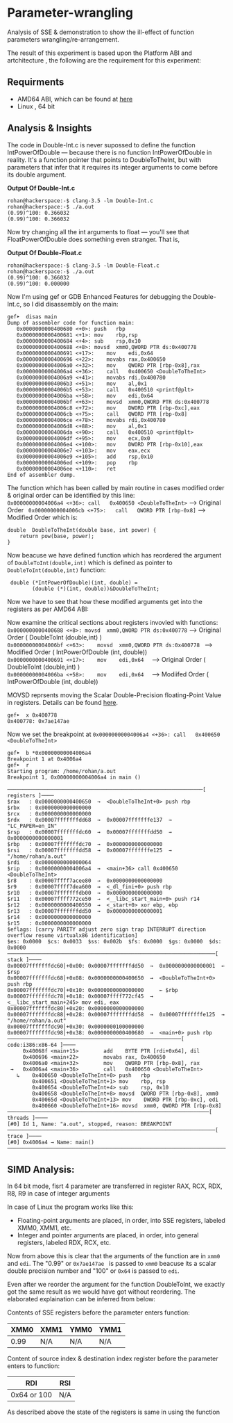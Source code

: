 # Parameter-wrangling

Analysis of SSE &amp; demonstration to show the ill-effect of function parameters wrangling/re-arrangement.

The result of this experiment is based upon the Platform ABI and artchitecture , the following are the requirement for this experiment:

## Requirments 

* AMD64 ABI, which can be found at [here](https://github.com/hjl-tools/x86-psABI/wiki/x86-64-psABI-1.0.pdf)
* Linux , 64 bit

## Analysis & Insights

The code in Double-Int.c is never supossed to define the function IntPowerOfDouble — because there is no function IntPowerOfDouble in reality. It's a function pointer that points to DoubleToTheInt, but with parameters that infer that it requires its integer arguments to come before its double argument.

**Output Of Double-Int.c**
```
rohan@hackerspace:-$ clang-3.5 -lm Double-Int.c  
rohan@hackerspace:-$ ./a.out  
(0.99)^100: 0.366032  
(0.99)^100: 0.366032  
```

Now try changing all the int arguments to float — you'll see that FloatPowerOfDouble does something even stranger. That is,

**Output Of Double-Float.c**
```
rohan@hackerspace:-$ clang-3.5 -lm Double-Float.c  
rohan@hackerspace:-$ ./a.out  
(0.99)^100: 0.366032  
(0.99)^100: 0.000000  
```
Now I'm using gef or GDB Enhanced Features for debugging the Double-Int.c, so I did  disassembly on the main:  
```
gef➤  disas main  
Dump of assembler code for function main:  
   0x0000000000400680 <+0>:	push   rbp  
   0x0000000000400681 <+1>:	mov    rbp,rsp  
   0x0000000000400684 <+4>:	sub    rsp,0x10  
   0x0000000000400688 <+8>:	movsd  xmm0,QWORD PTR ds:0x400778  
   0x0000000000400691 <+17>:	mov    edi,0x64  
   0x0000000000400696 <+22>:	movabs rax,0x400650  
   0x00000000004006a0 <+32>:	mov    QWORD PTR [rbp-0x8],rax  
   0x00000000004006a4 <+36>:	call   0x400650 <DoubleToTheInt>  
   0x00000000004006a9 <+41>:	movabs rdi,0x400780  
   0x00000000004006b3 <+51>:	mov    al,0x1  
   0x00000000004006b5 <+53>:	call   0x400510 <printf@plt>  
   0x00000000004006ba <+58>:	mov    edi,0x64  
   0x00000000004006bf <+63>:	movsd  xmm0,QWORD PTR ds:0x400778  
   0x00000000004006c8 <+72>:	mov    DWORD PTR [rbp-0xc],eax  
   0x00000000004006cb <+75>:	call   QWORD PTR [rbp-0x8]  
   0x00000000004006ce <+78>:	movabs rdi,0x400780  
   0x00000000004006d8 <+88>:	mov    al,0x1  
   0x00000000004006da <+90>:	call   0x400510 <printf@plt>  
   0x00000000004006df <+95>:	mov    ecx,0x0  
   0x00000000004006e4 <+100>:	mov    DWORD PTR [rbp-0x10],eax  
   0x00000000004006e7 <+103>:	mov    eax,ecx  
   0x00000000004006e9 <+105>:	add    rsp,0x10  
   0x00000000004006ed <+109>:	pop    rbp  
   0x00000000004006ee <+110>:	ret      
End of assembler dump.  
```
The function which has been called by main routine in  cases modified order & original order can be identified by this line:    
``` 0x00000000004006a4 <+36>: call   0x400650 <DoubleToTheInt> ```   --> Original Order
``` 0x00000000004006cb <+75>:	call   QWORD PTR [rbp-0x8]```   --> Modified Order
which is:
```
double  DoubleToTheInt(double base, int power) {  
    return pow(base, power);  
}  
```
Now beacuse we have defined function which has reordered the argument of ```DoubleToInt(double,int)``` which is defined as pointer to ```DoubleToInt(double,int)``` function:

```
 double (*IntPowerOfDouble)(int, double) =
        (double (*)(int, double))&DoubleToTheInt;
```
Now we have to see that how these modified arguments get into the registers as per AMD64 ABI:

Now examine the critical sections about registers invovled with functions:  
```0x0000000000400688 <+8>:	movsd  xmm0,QWORD PTR ds:0x400778```    --> Original Order ( DoubleToInt (double,int) )  
```0x00000000004006bf <+63>:	movsd  xmm0,QWORD PTR ds:0x400778 ```   --> Modified Order ( IntPowerOfDouble (int, double))  
```0x0000000000400691 <+17>:	mov    edi,0x64  ``` --> Original Order ( DoubleToInt (double,int) )   
```0x00000000004006ba <+58>:	mov    edi,0x64  ``` --> Modiifed Order ( IntPowerOfDouble (int, double))  

MOVSD reprsents moving the  Scalar Double-Precision floating-Point Value in registers. Details can be found [here](http://www.felixcloutier.com/x86/MOVSD.html).
```
gef➤  x 0x400778  
0x400778: 0x7ae147ae  
```
Now we set the breakpoint at ``` 0x00000000004006a4 <+36>: call   0x400650 <DoubleToTheInt> ```
```
gef➤  b *0x00000000004006a4  
Breakpoint 1 at 0x4006a4  
gef➤  r  
Starting program: /home/rohan/a.out     
Breakpoint 1, 0x00000000004006a4 in main ()  

───────────────────────────────────────────────────────────────[ registers ]────  
$rax   : 0x0000000000400650  →  <DoubleToTheInt+0> push rbp  
$rbx   : 0x0000000000000000  
$rcx   : 0x0000000000000000  
$rdx   : 0x00007fffffffdd68  →  0x00007fffffffe137  →  "LC_PAPER=en_IN"  
$rsp   : 0x00007fffffffdc60  →  0x00007fffffffdd50  →  0x0000000000000001  
$rbp   : 0x00007fffffffdc70  →  0x0000000000000000  
$rsi   : 0x00007fffffffdd58  →  0x00007fffffffe125  →  "/home/rohan/a.out"  
$rdi   : 0x0000000000000064  
$rip   : 0x00000000004006a4  →  <main+36> call 0x400650 <DoubleToTheInt>  
$r8    : 0x00007ffff7acee80  →  0x0000000000000000  
$r9    : 0x00007ffff7dea600  →  <_dl_fini+0> push rbp  
$r10   : 0x00007fffffffdb00  →  0x0000000000000000  
$r11   : 0x00007ffff772ce50  →  <__libc_start_main+0> push r14  
$r12   : 0x0000000000400550  →  <_start+0> xor ebp, ebp  
$r13   : 0x00007fffffffdd50  →  0x0000000000000001  
$r14   : 0x0000000000000000  
$r15   : 0x0000000000000000  
$eflags: [carry PARITY adjust zero sign trap INTERRUPT direction overflow resume virtualx86 identification]  
$es: 0x0000  $cs: 0x0033  $ss: 0x002b  $fs: 0x0000  $gs: 0x0000  $ds: 0x0000    
───────────────────────────────────────────────────────────────────[ stack ]────  
0x00007fffffffdc60│+0x00: 0x00007fffffffdd50  →  0x0000000000000001	 ← $rsp  
0x00007fffffffdc68│+0x08: 0x0000000000400650  →  <DoubleToTheInt+0> push rbp  
0x00007fffffffdc70│+0x10: 0x0000000000000000	 ← $rbp  
0x00007fffffffdc78│+0x18: 0x00007ffff772cf45  →  <__libc_start_main+245> mov edi, eax  
0x00007fffffffdc80│+0x20: 0x0000000000000000  
0x00007fffffffdc88│+0x28: 0x00007fffffffdd58  →  0x00007fffffffe125  →  "/home/rohan/a.out"  
0x00007fffffffdc90│+0x30: 0x0000000100000000  
0x00007fffffffdc98│+0x38: 0x0000000000400680  →  <main+0> push rbp  
────────────────────────────────────────────────────────[ code:i386:x86-64 ]────  
     0x40068f <main+15>        add    BYTE PTR [rdi+0x64], dil  
     0x400696 <main+22>        movabs rax, 0x400650  
     0x4006a0 <main+32>        mov    QWORD PTR [rbp-0x8], rax  
 →   0x4006a4 <main+36>        call   0x400650 <DoubleToTheInt>  
   ↳    0x400650 <DoubleToTheInt+0> push   rbp  
        0x400651 <DoubleToTheInt+1> mov    rbp, rsp  
        0x400654 <DoubleToTheInt+4> sub    rsp, 0x10  
        0x400658 <DoubleToTheInt+8> movsd  QWORD PTR [rbp-0x8], xmm0  
        0x40065d <DoubleToTheInt+13> mov    DWORD PTR [rbp-0xc], edi  
        0x400660 <DoubleToTheInt+16> movsd  xmm0, QWORD PTR [rbp-0x8]  
─────────────────────────────────────────────────────────────────[ threads ]────  
[#0] Id 1, Name: "a.out", stopped, reason: BREAKPOINT  
───────────────────────────────────────────────────────────────────[ trace ]────  
[#0] 0x4006a4 → Name: main()  
────────────────────────────────────────────────────────────────────────────────  

```
## SIMD Analysis:  

In 64 bit mode, fisrt 4 parameter are transferred in register RAX, RCX, RDX, R8, R9 in case of integer arguments

In case of Linux the program works like this:
* Floating-point arguments are placed, in order, into SSE registers, labeled XMM0, XMM1, etc.
* Integer and pointer arguments are placed, in order, into general registers, labeled RDX, RCX, etc.

Now from above this is clear that the arguments of the function are in ```xmm0``` and ```edi```. The "0.99" or ```0x7ae147ae ``` is passed to ```xmm0``` beacuse its a scalar double precision number and "100" or ```0x64``` is passed to ```edi```. 

Even after we reorder the argument for the function DoubleToInt, we exactly got the same result as we would have got without reordering. The elaborated explaination can be inferred from below:

Contents of SSE registers before the parameter enters function: 

|  XMM0 |  XMM1|   YMM0|YMM1|
|---|---|---|---|
|  0.99 | N/A  |  N/A | N/A|

Content of source index & destination index register before the parameter enters to function:

|  RDI | RSI |
|---|---|
| 0x64 or 100 | N/A |

As described above the state of the registers is same in using the function 
